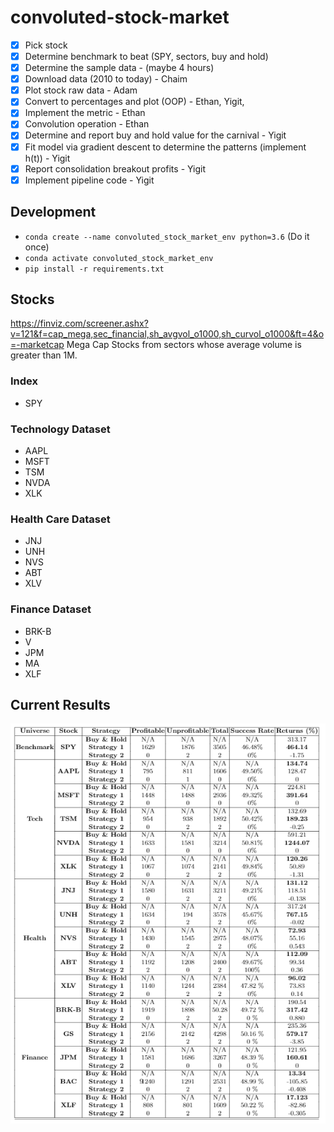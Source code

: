 # convoluted-stock-market


- [x] Pick stock
- [x] Determine benchmark to beat  (SPY, sectors, buy and hold)
- [x] Determine the sample data  - (maybe 4 hours)
- [x] Download data (2010 to today) - Chaim
- [x] Plot stock raw data - Adam
- [x] Convert to percentages and plot (OOP) - Ethan, Yigit, 
- [x] Implement the metric - Ethan
- [x] Convolution operation - Ethan
- [x] Determine and report buy and hold value for the carnival - Yigit
- [x] Fit model via gradient descent to determine the patterns (implement h(t)) - Yigit 
- [x] Report consolidation breakout profits - Yigit
- [x] Implement pipeline code - Yigit
 
## Development
- `conda create --name convoluted_stock_market_env python=3.6` (Do it once)
- `conda activate convoluted_stock_market_env`
- `pip install -r requirements.txt`


## Stocks
https://finviz.com/screener.ashx?v=121&f=cap_mega,sec_financial,sh_avgvol_o1000,sh_curvol_o1000&ft=4&o=-marketcap
Mega Cap Stocks from sectors whose average volume is greater than 1M.

### Index
- SPY

### Technology Dataset
- AAPL
- MSFT
- TSM
- NVDA
- XLK

### Health Care Dataset
- JNJ
- UNH
- NVS
- ABT
- XLV

### Finance Dataset
- BRK-B
- V
- JPM
- MA
- XLF

## Current Results
![Results Table](assets/results.png)
